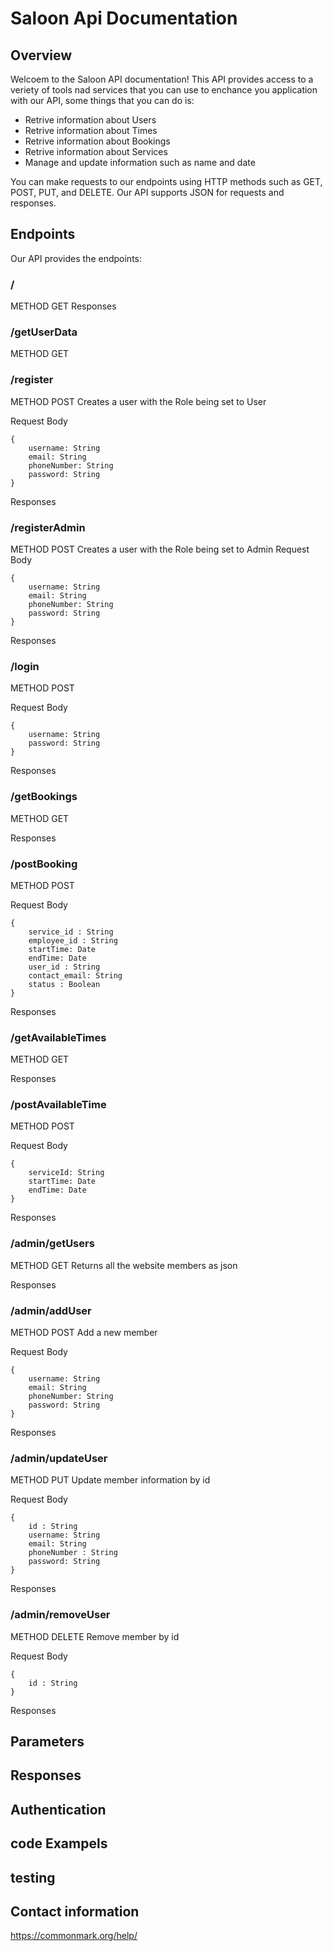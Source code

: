 # Saloon Api Documentation

## Overview

Welcoem to the Saloon API documentation! This API provides access to a veriety of tools nad services that you can use to enchance you application with our API, some things that you can do is:

- Retrive information about Users
- Retrive information about Times
- Retrive information about Bookings
- Retrive information about Services
- Manage and update information such as name and date

You can make requests to our endpoints using HTTP methods such as GET, POST, PUT, and DELETE. Our API supports JSON for requests and responses.

## Endpoints

Our API provides the endpoints:

### /

METHOD GET
Responses

### /getUserData

METHOD GET

### /register

METHOD POST
Creates a user with the Role being set to User

Request Body

```
{
    username: String
    email: String
    phoneNumber: String
    password: String
}
```

Responses

### /registerAdmin

METHOD POST
Creates a user with the Role being set to Admin
Request Body

```
{
    username: String
    email: String
    phoneNumber: String
    password: String
}
```

Responses

### /login

METHOD POST

Request Body

```
{
    username: String
    password: String
}
```

Responses

### /getBookings

METHOD GET

Responses

### /postBooking

METHOD POST

Request Body

```
{
    service_id : String
    employee_id : String
    startTime: Date
    endTime: Date
    user_id : String
    contact_email: String
    status : Boolean
}
```

Responses

### /getAvailableTimes

METHOD GET

Responses

### /postAvailableTime

METHOD POST

Request Body

```
{
    serviceId: String
    startTime: Date
    endTime: Date
}
```

Responses

### /admin/getUsers

METHOD GET
Returns all the website members as json

Responses

### /admin/addUser

METHOD POST
Add a new member

Request Body

```
{
    username: String
    email: String
    phoneNumber: String
    password: String
}
```

Responses

### /admin/updateUser

METHOD PUT
Update member information by id

Request Body

```
{
    id : String
    username: String
    email: String
    phoneNumber : String
    password: String
}
```

Responses

### /admin/removeUser

METHOD DELETE
Remove member by id

Request Body

```
{
    id : String
}
```

Responses

## Parameters

## Responses

## Authentication

## code Exampels

## testing

## Contact information

https://commonmark.org/help/
